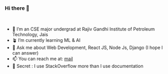 ### Hi there 👋

<br/>

- 🔭 I’m an CSE major undergrad at Rajiv Gandhi Institute of Petroleum Technology, Jais
- 🪴 I’m currently learning ML & AI
- 💬 Ask me about Web Development, React JS, Node Js, Django (I hope I can answer)
- 📫 You can reach me at: [mail](mannbajpai.grs@gmail.com)
- 🧠 Secret : I use StackOverflow more than I use documentation